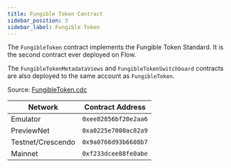 ```yaml
---
title: Fungible Token Contract
sidebar_position: 3
sidebar_label: Fungible Token
---
```


The `FungibleToken` contract implements the Fungible Token Standard. It is the second contract ever deployed on Flow.

The `FungibleTokenMetadataViews` and `FungibleTokenSwitchboard` contracts
are also deployed to the same account as `FungibleToken`.

Source: [FungibleToken.cdc](https://github.com/onflow/flow-ft/blob/master/contracts/FungibleToken.cdc)

| Network           | Contract Address     |
| ----------------- | -------------------- |
| Emulator          | `0xee82856bf20e2aa6` |
| PreviewNet        | `0xa0225e7000ac82a9` |
| Testnet/Crescendo | `0x9a0766d93b6608b7` |
| Mainnet           | `0xf233dcee88fe0abe` |

